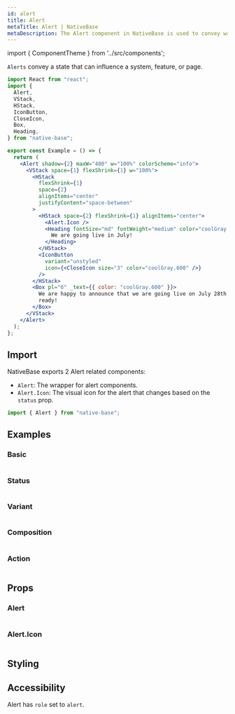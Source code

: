 ```yaml
---
id: alert
title: Alert
metaTitle: Alert | NativeBase
metaDescription: The Alert component in NativeBase is used to convey warnings and important messages to the user. Explore alert component types with examples in this document.
---
```


import { ComponentTheme } from '../src/components';

`Alerts` convey a state that can influence a system, feature, or page.

```jsx isShowcase
import React from "react";
import {
  Alert,
  VStack,
  HStack,
  IconButton,
  CloseIcon,
  Box,
  Heading,
} from "native-base";

export const Example = () => {
  return (
    <Alert shadow={2} maxW="400" w="100%" colorScheme="info">
      <VStack space={1} flexShrink={1} w="100%">
        <HStack
          flexShrink={1}
          space={2}
          alignItems="center"
          justifyContent="space-between"
        >
          <HStack space={2} flexShrink={1} alignItems="center">
            <Alert.Icon />
            <Heading fontSize="md" fontWeight="medium" color="coolGray.800">
              We are going live in July!
            </Heading>
          </HStack>
          <IconButton
            variant="unstyled"
            icon={<CloseIcon size="3" color="coolGray.600" />}
          />
        </HStack>
        <Box pl="6" _text={{ color: "coolGray.600" }}>
          We are happy to announce that we are going live on July 28th. Get
          ready!
        </Box>
      </VStack>
    </Alert>
  );
};
```

## Import

NativeBase exports 2 Alert related components:

- `Alert`: The wrapper for alert components.
- `Alert.Icon`: The visual icon for the alert that changes based on the `status` prop.

```jsx
import { Alert } from "native-base";
```

## Examples

### Basic

```ComponentSnackPlayer path=components,composites,Alert,usage.tsx

```

### Status

```ComponentSnackPlayer path=components,composites,Alert,status.tsx

```

### Variant

```ComponentSnackPlayer path=components,composites,Alert,variant.tsx

```

### Composition

```ComponentSnackPlayer path=components,composites,Alert,composition.tsx

```

### Action

```ComponentSnackPlayer path=components,composites,Alert,action.tsx

```

## Props

### Alert

```ComponentPropTable path=composites,Alert,Alert.tsx

```

### Alert.Icon

```ComponentPropTable path=composites,Alert,AlertIcon.tsx

```

## Styling

<ComponentTheme name="alert" />

## Accessibility

Alert has `role` set to `alert`.
